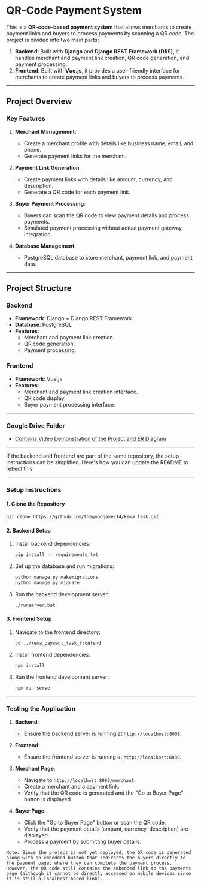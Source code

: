 # QR-Code Payment System

This is a **QR-code-based payment system** that allows merchants to create payment links and buyers to process payments by scanning a QR code. The project is divided into two main parts:

1. **Backend**: Built with **Django** and **Django REST Framework (DRF)**, it handles merchant and payment link creation, QR code generation, and payment processing.
2. **Frontend**: Built with **Vue.js**, it provides a user-friendly interface for merchants to create payment links and buyers to process payments.

---

## **Project Overview**

### **Key Features**

1. **Merchant Management**:
   - Create a merchant profile with details like business name, email, and phone.
   - Generate payment links for the merchant.

2. **Payment Link Generation**:
   - Create payment links with details like amount, currency, and description.
   - Generate a QR code for each payment link.

3. **Buyer Payment Processing**:
   - Buyers can scan the QR code to view payment details and process payments.
   - Simulated payment processing without actual payment gateway integration.

4. **Database Management**:
   - PostgreSQL database to store merchant, payment link, and payment data.

---

## **Project Structure**

### **Backend**
- **Framework**: Django + Django REST Framework
- **Database**: PostgreSQL
- **Features**:
  - Merchant and payment link creation.
  - QR code generation.
  - Payment processing.

### **Frontend**
- **Framework**: Vue.js
- **Features**:
  - Merchant and payment link creation interface.
  - QR code display.
  - Buyer payment processing interface.

---

### **Google Drive Folder**
- [Contains Video Demonstration of the Project and ER Diagram](https://drive.google.com/drive/folders/1E0pEPLoaxEgjxrV5cEs9GyUaeVzPS-RK?usp=sharing)

---

If the backend and frontend are part of the same repository, the setup instructions can be simplified. Here's how you can update the README to reflect this:

---

### **Setup Instructions**

#### **1. Clone the Repository**
```bash
git clone https://github.com/thegoodgamer14/kema_task.git
```

#### **2. Backend Setup**
1. Install backend dependencies:
   ```bash
   pip install -r requirements.txt
   ```
2. Set up the database and run migrations:
   ```bash
   python manage.py makemigrations
   python manage.py migrate
   ```
3. Run the backend development server:
   ```bash
   ./runserver.bat
   ```

#### **3. Frontend Setup**
1. Navigate to the frontend directory:
   ```bash
   cd ../kema_payment_task_frontend
   ```
2. Install frontend dependencies:
   ```bash
   npm install
   ```
3. Run the frontend development server:
   ```bash
   npm run serve
   ```

---

### **Testing the Application**

1. **Backend**:
   - Ensure the backend server is running at `http://localhost:8008`.

2. **Frontend**:
   - Ensure the frontend server is running at `http://localhost:8080`.

3. **Merchant Page**:
   - Navigate to `http://localhost:8080/merchant`.
   - Create a merchant and a payment link.
   - Verify that the QR code is generated and the "Go to Buyer Page" button is displayed.

4. **Buyer Page**:
   - Click the "Go to Buyer Page" button or scan the QR code.
   - Verify that the payment details (amount, currency, description) are displayed.
   - Process a payment by submitting buyer details.

`Note: Since the project is not yet deployed, the QR code is generated along with an embedded button that redirects the buyers directly to the payment page, where they can complete the payment process. However, the QR code still contains the embedded link to the payments page (although it cannot be directly accessed on mobile devices since it is still a localhost based link).`
